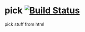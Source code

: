 # pick [![Build Status][travis-img]][travis-url]
pick stuff from html

[travis-img]: https://img.shields.io/travis/ddo/pick.svg?style=flat-square
[travis-url]: https://travis-ci.org/ddo/pick